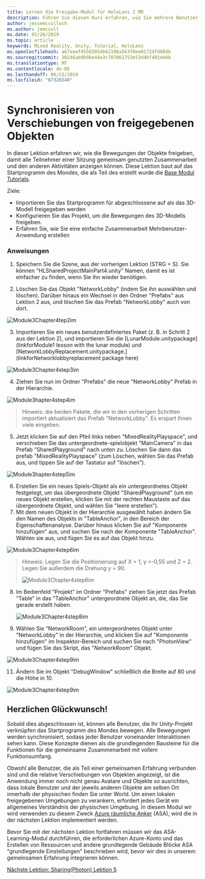 ```yaml
---
title: Lernen die Freigabe-Modul für HoloLens 2 MR
description: Führen Sie diesen Kurs erfahren, wie Sie mehrere Benutzer freigegebene Umgebungen innerhalb einer HoloLens-2-Anwendung zu implementieren.
author: jessemcculloch
ms.author: jemccull
ms.date: 02/26/2019
ms.topic: article
keywords: Mixed Reality, Unity, Tutorial, HoloLens
ms.openlocfilehash: a67eaef45582054b62198a563f0ee01724fd60db
ms.sourcegitcommit: 30246ab9b9be44a3c707061753e53d4bf401eb6b
ms.translationtype: MT
ms.contentlocale: de-DE
ms.lasthandoff: 06/22/2019
ms.locfileid: "67326540"
---
```

# <a name="synchronizing-the-movements-of-shared-objects"></a>Synchronisieren von Verschiebungen von freigegebenen Objekten

In dieser Lektion erfahren wir, wie die Bewegungen der Objekte freigeben, damit alle Teilnehmer einer Sitzung gemeinsam genutzten Zusammenarbeit und den anderen Aktivitäten anzeigen können. Diese Lektion baut auf das Startprogramm des Mondes, die als Teil des erstellt wurde die [Base Modul Tutorials](mrlearning-base.md).

Ziele:

- Importieren Sie das Startprogramm für abgeschlossene auf als das 3D-Modell freigegeben werden
- Konfigurieren Sie das Projekt, um die Bewegungen des 3D-Modells freigeben.
- Erfahren Sie, wie Sie eine einfache Zusammenarbeit Mehrbenutzer-Anwendung erstellen

### <a name="instructions"></a>Anweisungen

1. Speichern Sie die Szene, aus der vorherigen Lektion (STRG + S). Sie können "HLSharedProjectMainPart4.unity" Namen, damit es ist einfacher zu finden, wenn Sie ihn wieder benötigen.

2. Löschen Sie das Objekt "NetworkLobby" (indem Sie ihn auswählen und löschen). Darüber hinaus ein Wechsel in den Ordner "Prefabs" aus Lektion 2 aus, und löschen Sie das Prefab "NetworkLobby" auch von dort.

![Module3Chapter4tep2im](images/module3chapter4step2im.PNG)

3. Importieren Sie ein neues benutzerdefiniertes Paket (z. B. in Schritt 2 aus der Lektion 2), und importieren Sie die [LunarModule.unitypackage](linkforModule1 lesson with the lunar module) und [NetworkLobbyReplacement.unitypackage.](linkforNetworklobbyreplacement package here)

![Module3Chapter4step3im](images/module3chapter4step3im.PNG)

4. Ziehen Sie nun im Ordner "Prefabs" die neue "NetworkLobby" Prefab in der Hierarchie. 

![Module3hapter4step4im](images/module3chapter4step4im.PNG)

> Hinweis: die beiden Pakete, die wir in den vorherigen Schritten importiert aktualisiert das Prefab "NetworkLobby". Es erspart Ihnen viele eingeben.

5. Jetzt klicken Sie auf den Pfeil links neben "MixedRealityPlayspace", und verschieben Sie das untergeordnete-spielobjekt "MainCamera" in das Prefab "SharedPlayground" nach unten zu. Löschen Sie dann das prefab "MixedRealityPlayspace" (zum Löschen, wählen Sie das Prefab aus, und tippen Sie auf der Tastatur auf "löschen").

![Module3hapter4step5im](images/module3chapter4step5im.PNG)

6. Erstellen Sie ein neues Spiels-Objekt als ein untergeordnetes Objekt festgelegt, um das übergeordnete Objekt "SharedPlayground" (um ein neues Objekt erstellen, klicken Sie mit der rechten Maustaste auf das übergeordnete Objekt, und wählen Sie "leere erstellen").
7. Mit dem neuen Objekt in der Hierarchie ausgewählt haben ändern Sie den Namen des Objekts in "TableAnchor", in den Bereich der Eigenschaftenanalyse. Darüber hinaus klicken Sie auf "Komponente hinzufügen" aus, und suchen Sie nach der Komponente "TableAnchor". Wählen sie aus, und fügen Sie es auf das Objekt hinzu.

![Module3Chapter4step6im](images/module3chapter4step7im.PNG)

> Hinweis: Legen Sie die Positionierung auf X = 1, y =-0,55 und Z = 2. Legen Sie außerdem die Drehung y = 90. 
>
> ![Module3Chapter4step6im](images/module3chapter4noteim.PNG)

8. Im Bedienfeld "Projekt" im Ordner "Prefabs" ziehen Sie jetzt das Prefab "Table" in das "TableAnchor" untergeordnete Objekt an, die, das Sie gerade erstellt haben.

   ![Module3Chapter4step8im](images/module3chapter4step8im.PNG)

9. Wählen Sie "NetworkRoom", ein untergeordnetes Objekt unter "NetworkLobby" in der Hierarchie, und klicken Sie auf "Komponente hinzufügen" im Inspektor-Bereich und suchen Sie nach "PhotonView" und fügen Sie das Skript, das "*NetworkRoom*" Objekt.

![Module3Chapter4step9im](images/module3chapter4step9im.PNG)

11. Ändern Sie im Objekt "DebugWindow" schließlich die Breite auf 80 und die Höhe in 10.

![Module3Chapter4step9im](images/module3chapter4step11im.PNG)




## <a name="congratulations"></a>Herzlichen Glückwunsch!

Sobald dies abgeschlossen ist, können alle Benutzer, die Ihr Unity-Projekt verknüpfen das Startprogramm des Mondes bewegen. Alle Bewegungen werden synchronisiert, sodass jeder Benutzer voneinander Interaktionen sehen kann. Diese Konzepte dienen als die grundlegenden Bausteine für die Funktionen für die gemeinsame Zusammenarbeit mit vollem Funktionsumfang. 

Obwohl alle Benutzer, die als Teil einer gemeinsamen Erfahrung verbunden sind und die relative Verschiebungen von Objekten angezeigt, ist die Anwendung immer noch nicht genau Avatare und Objekte so ausrichten, dass lokale Benutzer und der jeweils anderen Objekte am selben Ort innerhalb der physischen finden Sie unter World. Um einen lokalen freigegebenen Umgebungen zu verankern, erfordert jedes Gerät ein allgemeines Verständnis der physischen Umgebung. In diesem Modul wir wird verwenden zu diesem Zweck [Azure räumliche Anker](<https://azure.microsoft.com/en-us/services/spatial-anchors/>) (ASA), wird die in der nächsten Lektion implementiert werden.

Bevor Sie mit der nächsten Lektion fortfahren müssen wir das ASA-Learning-Modul durchführen, die erforderlichen Azure-Konto und das Erstellen von Ressourcen und andere grundlegende Gebäude Blöcke ASA "grundlegende Einstellungen" beschrieben wird, bevor wir dies in unserem gemeinsamen Erfahrung integrieren können.

[Nächste Lektion: Sharing(Photon) Lektion 5](mrlearning-sharing(photon)-ch5.md)

